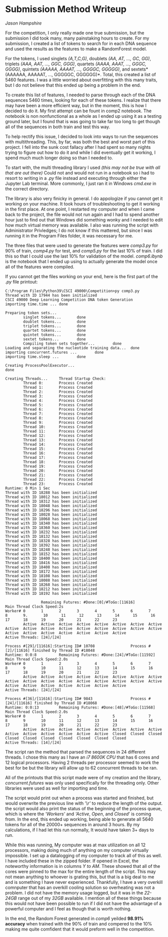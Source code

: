 # Submission Method Writeup #

*Jason Hampshire*

For the competition, I only really made one true submission, but the submission I did took many, many painstaking hours to create. For my submission, I created a list of tokens to search for in each DNA sequence and used the results as the features to make a RandomForest model.

For the tokens, I used singlets *(A,T,C,G)*, doublets *(AA, AT, ..., GC, GG)*, triplets *(AAA, AAT, ..., GGC, GGG)*, quartets *(AAAA, AAAT, ..., GGGC, GGGG)*, quintets *(AAAAA, AAAAT, ..., GGGGC, GGGGG)*, and sextets*(AAAAAA, AAAAAT, ..., GGGGGC, GGGGGG)*. Total, this created a list of 5460 features. I was a little worried about overfitting with this many traits, but I do not believe that this ended up being a problem in the end.

To create this list of features, I needed to parse through each of the DNA sequences 5460 times, looking for each of these tokens. I realize that there may have been a more efficient way, but in the moment, this is how I decided to do it. My first attempt can be fount in comp2 notebook. The notebook is non nonfunctional as a whole as I ended up using it as a testing ground later, but I found that is was going to take far too long to get though all of the sequences in both train and test this way.

To help rectify this issue, I decided to look into ways to run the sequences with multithreading. This, by far, was both the best and worst part of this project. I fell into the sunk cost fallacy after I had spent so many nights trying to figure out how to do it and while I did eventually get it working, I spend much much longer doing so than I needed to. 

To start with, the multi threading library I used *(this may not be true with all that are out there)* Could not and would not run in a notebook so i had to resort to writing in a *.py* file instead and executing through either the Jupyter Lab terminal. More commonly, I just ran it in Windows *cmd.exe* in the correct directory.

The library is also very finicky in general. I do appologize if you cannot get it working on your machine. It took hours of troubleshooting to get it working in the first place. At one point, I restarted my computer and when I came back to the project, the file would not run again and I had to spend another hour just to find out that Windows did something wonky and I needed to edit how much virtual memory was available. I also was running the script with Administrator Privledges; I do not know if this mattered, but since I was running it in the Program Files folder, it was necessary for me.

The three files that were used to generate the features were *comp3.py* for 90% of train, *comp4.py* for test, and *comp5.py* for the last 10% of train. I did this so that I could use the last 10% for validation of the model. *comp6.ibynb* is the notebook that I ended up using to actually generate the model once all of the features were compiled.

If you cannot get the files working on your end, here is the first part of the *.py* file printout:

    C:\Program Files\Python39\CSCI 49000\Competition>py comp3.py
    Thread with ID 17944 has been initialized
    CSCI 49000 Deep Learning Competition DNA token Generation
    importing time.time ... done
    
    Preparing token sets...
            singlet tokens...       done
            doublet tokens...       done
            triplet tokens...       done
            quartet tokens...       done
            quintet tokens...       done
            sextet tokens...        done
            Compiling token sets together...        done
    Loading and separating the nucleotide training data...  done
    importing concurrent.futures ...        done
    importing time.sleep ...        done
    
    Creating ProcessPoolExecutor...
    done
    
    Creating Threads...     Thread Startup Check:
            Thread 0:       Process Created
            Thread 1:       Process Created
            Thread 2:       Process Created
            Thread 3:       Process Created
            Thread 4:       Process Created
            Thread 5:       Process Created
            Thread 6:       Process Created
            Thread 7:       Process Created
            Thread 8:       Process Created
            Thread 9:       Process Created
            Thread 10:      Process Created
            Thread 11:      Process Created
            Thread 12:      Process Created
            Thread 13:      Process Created
            Thread 14:      Process Created
            Thread 15:      Process Created
            Thread 16:      Process Created
            Thread 17:      Process Created
            Thread 18:      Process Created
            Thread 19:      Process Created
            Thread 20:      Process Created
            Thread 21:      Process Created
            Thread 22:      Process Created
            Thread 23:      Process Created
    Runtime: 0 Min 1 Sec
    Thread with ID 18288 has been initialized
    Thread with ID 18012 has been initialized
    Thread with ID 18312 has been initialized
    Thread with ID 18048 has been initialized
    Thread with ID 18296 has been initialized
    Thread with ID 18028 has been initialized
    Thread with ID 18068 has been initialized
    Thread with ID 18340 has been initialized
    Thread with ID 18360 has been initialized
    Thread with ID 18232 has been initialized
    Thread with ID 18132 has been initialized
    Thread with ID 18328 has been initialized
    Thread with ID 18392 has been initialized
    Thread with ID 18248 has been initialized
    Thread with ID 18152 has been initialized
    Thread with ID 18400 has been initialized
    Thread with ID 18416 has been initialized
    Thread with ID 18408 has been initialized
    Thread with ID 18172 has been initialized
    Thread with ID 18108 has been initialized
    Thread with ID 18088 has been initialized
    Thread with ID 18268 has been initialized
    Thread with ID 18212 has been initialized
    Thread with ID 18192 has been initialized
    
                    Remaining Futures: #Done:[0]/#ToGo:[11616]              Main Thread Clock Speed:2s
    Worker# 0       1       2       3       4       5       6       7       8       9.       10      11      12      13      14      15      16      17      18      19      20      21      22      23
            Active  Active  Active  Active  Active  Active  Active  Active  Active  Active  Active  Active  Active  Active  Active  Active  Active  Active  Active  Active  Active  Active  Active  Active
    Active Threads: [24]/[24]
    
    Process #[29]/[11616]:Starting ID# 10708                Process #[2]/[11616] finished by Thread ID #18048
    Runtime: 0:0:8          Remaining Futures: #Done:[24]/#ToGo:[11592]             Main Thread Clock Speed:2.0s
    Worker# 0       1       2       3       4       5       6       7       8       9       10      11      12      13      14      15      16      17      18      19      20      21      22      23
            Active  Active  Active  Active  Active  Active  Active  Active  Active  Active  Active  Active  Active  Active  Active  Active  Active  Active  Active  Active  Active  Active  Active  Active
    Active Threads: [24]/[24]
    
    Process #[36]/[11616]:Starting ID# 9843                 Process #[24]/[11616] finished by Thread ID #18068
    Runtime: 0:0:13         Remaining Futures: #Done:[48]/#ToGo:[11568]             Main Thread Clock Speed:2.0s
    Worker# 0       1       2       3       4       5       6       7       8       9       10      11      12      13      14      15      16      17      18      19      20      21      22      23
            Active  Active  Active  Active  Active  Active  Active  Active  Active  Active  Active  Active  Active  Active  Closed  Closed  Closed  Closed  Closed  Closed  Closed  Closed  Closed  Closed
    Active Threads: [14]/[24]
    

The script ran the method that parsed the sequences in 24 different threads. I chose this many as I have an *i7 8600K CPU* that has 6 cores and 12 logical processors. Having 2 threads per processor seemed to work the best for be but the library will allow up to 62 concurrent threads to be ran.

All of the printouts that this script made were of my creation and the library, *concurrent.futures* was only used specifically for the threading only. Other libraries were used as well for importing and time.

The script would print out when a process was started and finished, but would overwrite the previous line with *'\r'* to reduce the length of the output. the script would also print the status of the beginning of the process queue, which is where the *'Workers'* and *'Active*, *Open*, and *Closed*' is coming from. In the end, this ended up working, being able to generate all 5640 tokens for all of the 20000+ sequences in around 3 hours. By my calculations, if I had let this run normally, It would have taken 3+ days to run.

While this was running, My computer was at max utilization on all 12 processors, making doing much of anything on my computer virtually impossible. I set up a datalogging of my computer to track all of this as well. I have included these in the zipped folder. If opened in Excel, the noteworthy information is in columns *Y to AM*. These showed that all of the cores were pinned to the max for the entire length of the script. This may not mean anything to whoever is grating this, but that is a big deal to me and is something I have never experienced. Thankfully, I have a very overkill comnputer that has an overkill cooling solution so overheating was not a problem. I did not have the memory usage logged, but it was in the *22-24GB* range out of my *32GB* available. I mention all of these things because this would not have been possible to run if I did not have the advantage of a powerful computer and I feel as though that is worth nothing.

In the end, the Random Forest generated in *comp6* yeilded **98.91% accuracy** when trained with the 90% of train and compered to the 10% making me quite comfident that it would preform well in the competition. 